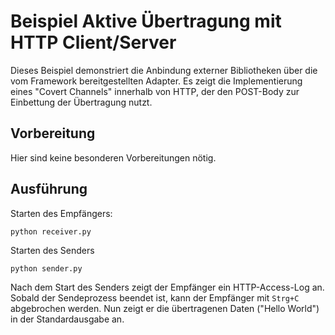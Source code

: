 # Beispiel Aktive Übertragung mit HTTP Client/Server

Dieses Beispiel demonstriert die Anbindung externer Bibliotheken über die vom Framework
bereitgestellten Adapter.
Es zeigt die Implementierung eines "Covert Channels" innerhalb von HTTP, der den POST-Body zur
Einbettung der Übertragung nutzt.

## Vorbereitung

Hier sind keine besonderen Vorbereitungen nötig.

## Ausführung

Starten des Empfängers:
```
python receiver.py
```

Starten des Senders
```
python sender.py
```

Nach dem Start des Senders zeigt der Empfänger ein HTTP-Access-Log an. Sobald der Sendeprozess
beendet ist, kann der Empfänger mit `Strg+C` abgebrochen werden. Nun zeigt er die übertragenen
Daten ("Hello World") in der Standardausgabe an.
